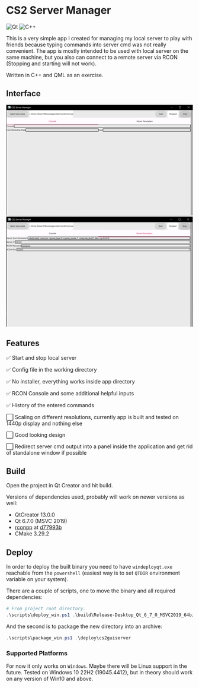 # CS2 Server Manager

![Qt](https://img.shields.io/badge/Qt-%23217346.svg?style=for-the-badge&logo=Qt&logoColor=white) ![C++](https://img.shields.io/badge/c++-%2300599C.svg?style=for-the-badge&logo=c%2B%2B&logoColor=white)

This is a very simple app I created for managing my local server to play with friends because typing commands into server cmd was not really convenient. The app is mostly intended to be used with local server on the same machine, but you also can connect to a remote server via RCON (Stopping and starting will not work).

Written in C++ and QML as an exercise.

## Interface

![Console Page](docs/consolePage.png) ![Server Params Page](docs/serverParametersPage.png)

## Features

✅ Start and stop local server

✅ Config file in the working directory

✅ No installer, everything works inside app directory

✅ RCON Console and some additional helpful inputs

✅ History of the entered commands

⬜️ Scaling on different resolutions, currently app is built and tested on 1440p display and nothing else

⬜️ Good looking design

⬜️ Redirect server cmd output into a panel inside the application and get rid of standalone window if possible

## Build

Open the project in Qt Creator and hit build.

Versions of dependencies used, probably will work on newer versions as well:

- QtCreator 13.0.0
- Qt 6.7.0 (MSVC 2019)
- [rconpp](https://github.com/Jaskowicz1/rconpp) at [d77993b](https://github.com/Jaskowicz1/rconpp/commit/d77993b1e8993701dbf6b2974b41045a915c7b42)
- CMake 3.29.2

## Deploy

In order to deploy the built binary you need to have `windeployqt.exe` reachable from the `powershell` (easiest way is to set `QTDIR` environment variable on your system).

There are a couple of scripts, one to move the binary and all required dependencies:
```powershell
# From project root directory.
.\scripts\deploy_win.ps1 .\build\Release-Desktop_Qt_6_7_0_MSVC2019_64bit_MSVC2022 deploy\cs2guiserver
```

And the second is to package the new directory into an archive:
```powershell
.\scripts\package_win.ps1 .\deploy\cs2guiserver
```

### Supported Platforms

For now it only works on `Windows`. Maybe there will be Linux support in the future. Tested on Windows 10 22H2 (19045.4412), but in theory should work on any version of Win10 and above.
